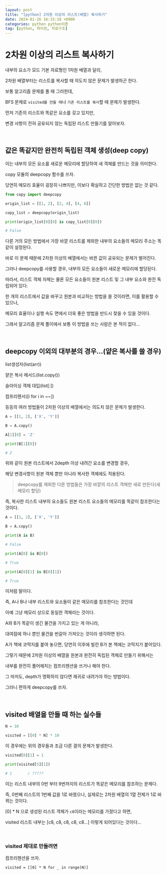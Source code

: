 ```yaml
---
layout: post
title: "[python] 2차원 이상의 리스트(배열) 복사하기"
date: 2024-01-26 16:15:18 +0900
categories: python python이론
tag: [python, 파이썬, 자료구조]
---
```


# 2차원 이상의 리스트 복사하기

내부의 요소가 모드 기본 자료형인 1차원 배열과 달리,

2차원 배열부터는 리스트를 복사할 때 의도치 않은 문제가 발생하곤 한다.

보통 알고리즘 문제를 풀 때 그러한데,

BFS 문제로 `visited를 만들 때`나 `기존 리스트를 복사`할 때 문제가 발생한다.

먼저 기존의 리스트와 똑같은 요소를 갖고 있지만,

변경 사항이 전혀 공유되지 않는 독립된 리스트 만들기를 알아보자.

<br>

## 값은 똑같지만 완전히 독립된 객체 생성(deep copy)

이는 내부의 모든 요소를 새로운 메모리에 할당하여 새 객체를 만드는 것을 의미한다.

copy 모듈의 deepcopy 함수를 쓰자.

당연히 메모리 효율이 굉장히 나쁘지만, 이보다 확실하고 간단한 방법은 없는 것 같다.

```python
from copy import deepcopy

origin_list = [[1, 2], [2, 4], [4, 6]]

copy_list = deepcopy(origin_list)

print(origin_list[0][0] is copy_list[0][0])

# False
```

다른 거의 모든 방법에서 가장 바깥 리스트를 제외한 내부의 요소들의 메모리 주소는 똑같이 설정된다.

바로 이 문제 때문에 2차원 이상의 배열에서는 바뀐 값이 공유되는 문제가 벌어진다.

그러나 deepcopy를 사용할 경우, 내부의 모든 요소들이 새로운 메모리에 할당된다.

따라서, 리스트 객체 자체는 물론 모든 요소들이 원본 리스트 및 그 내부 요소와 완전 독립되어 있다.

한 개의 리스트에서 값을 바꾸고 원본과 비교하는 방법을 쓸 것이라면, 이를 활용할 수 있으나,

메모리 효율이나 실행 속도 면에서 더욱 좋은 방법을 반드시 찾을 수 있을 것이다.

그래서 알고리즘 문제 풀이에서 보통 이 방법을 쓰는 사람은 본 적이 없다...

<br>

## deepcopy 이외의 대부분의 경우...(얕은 복사를 쓸 경우)

list생성자(list(arr))

얕은 복사 메서드(list.copy())

슬라이싱 객체 대입(list[:])

컴프리헨서([i for i in ~~])

등등의 여러 방법들이 2차원 이상의 배열에서는 의도치 않은 문제가 발생한다.

```python
A = [[1, 2], ['X', 'Y']]

B = A.copy()

A[1][0] = 'Z'

print(B[1][0])

# Z
```

위와 같이 원본 리스트에서 2depth 이상 내려간 요소를 변경할 경우,

해당 변경사항이 원본 객체 뿐만 아니라 복사한 객체에도 적용된다.

>deepcopy를 제외한 다른 방법들은 가장 바깥의 리스트 객체만 새로 만든다(새 메모리 할당)

즉, 복사한 리스트 내부의 요소들도 원본 리스트 요소들의 메모리를 똑같이 참조한다는 것이다.

```python
A = [[1, 2], ['X', 'Y']]

B = A.copy()

print(A is B)

# False

print(A[0] is B[0])

# True

print(A[0][1] is B[0][1])

# True
```

이처럼 말이다.

즉, A나 B나 내부 리스트와 요소들이 같은 메모리를 참조한다는 것인데

아예 그냥 메모리 상으로 동일한 객체라는 것이다.

A와 B가 똑같이 생긴 물건을 가지고 있는 게 아니라,

대여점에 하나 뿐인 물건을 번갈아 가져오는 것이라 생각하면 된다.

A가 책에 코딱지를 붙여 놓으면, 당연히 이후에 빌린 B가 본 책에는 코딱지가 붙어있다.

그렇기 때문에 2차원 이상의 배열을 원본과 완전히 독립된 객체로 만들기 위해서는

내부를 완전히 풀어헤치는 컴프리헨션을 쓰거나 해야 한다.

그 마저도, depth가 명확하지 않다면 재귀로 내려가야 하는 방법이다.

그러니 편하게 deepcopy를 쓰자.

<br>

## visited 배열을 만들 때 하는 실수들

```python
N = 10

visited = [[0] * N] * 10
```

이 경우에는 위의 경우들과 조금 다른 결의 문제가 발생한다.

```python
visited[0][1] = 1

print(visited[5][1])

# 1       / ?????
```

이는 리스트 내부의 0번 부터 9번까지의 리스트가 똑같은 메모리를 참조하는 문제다.

즉, 0번째 리스트의 1번째 값을 1로 바꿨으나, 실제로는 2차원 배열의 1열 전체가 1로 바뀌는 것이다.

[0] * N 으로 생성된 리스트 객체가 `c8`이라는 메모리를 가졌다고 하면,

visited 리스트 내부는 [c8, c8, c8, c8, c8...] 이렇게 되어있다는 것이다...

<br>

### visited 제대로 만들려면

컴프리헨션을 쓰자.

```
visited = [[0] * N for _ in range(N)]
```

